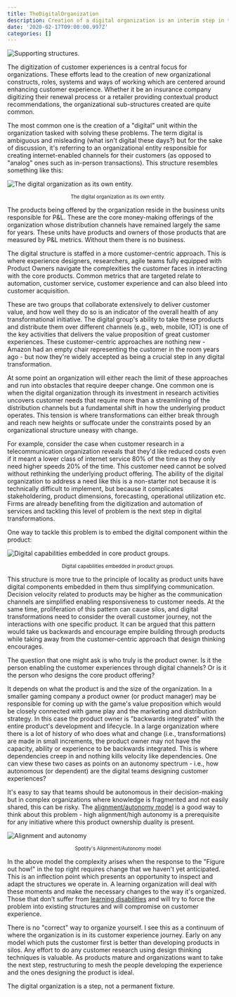 ```yaml
---
title: TheDigitalOrganization 
description: Creation of a digital organization is an interim step in the journey towards great customer experience.
date: '2020-02-17T09:00:00.997Z'
categories: []
---
```


![Supporting structures.](/images/brown-concrete-building-154141.jpg)

The digitization of customer experiences is a central focus for organizations. These efforts lead to the creation of new organizational constructs, roles, systems and ways of working which are centered around enhancing customer experience. Whether it be an insurance company digitizing their renewal process or a retailer providing contextual product recommendations, the organizational sub-structures created are quite common.  

The most common one is the creation of a "digital" unit within the organization tasked with solving these problems. The term digital is ambiguous and misleading (what isn't digital these days?) but for the sake of discussion, it's referring to an organizational entity responsible for creating internet-enabled channels for their customers (as opposed to "analog" ones such as in-person transactions). This structure resembles something like this:

![The digital organization as its own entity.](/images/digital-org.png)
<p style="text-align: center; font-size: .8em">The digital organization as its own entity.</p>

The products being offered by the organization reside in the business units responsible for P&L. These are the core money-making offerings of the organization whose distribution channels have remained largely the same for years. These units have products and owners of those products that are measured by P&L metrics. Without them there is no business.

The digital structure is staffed in a more customer-centric approach. This is where experience designers, researchers, agile teams fully equipped with Product Owners navigate the complexities the customer faces in interacting with the core products. Common metrics that are targeted relate to automation, customer service, customer experience and can also bleed into customer acquisition.

These are two groups that collaborate extensively to deliver customer value, and how well they do so is an indicator of the overall health of any transformational initiative. The digital group's ability to take these products and distribute them over different channels (e.g., web, mobile, IOT) is one of the key activities that delivers the value proposition of great customer experiences. These customer-centric approaches are nothing new - Amazon had an empty chair representing the customer in the room years ago - but now they're widely accepted as being a crucial step in any digital transformation.

At some point an organization will either reach the limit of these approaches and run into obstacles that require deeper change. One common one is when the digital organization through its investment in research activities uncovers customer needs that require more than a streamlining of the distribution channels but a fundamental shift in how the underlying product operates. This tension is where transformations can either break through and reach new heights or suffocate under the constraints posed by an organizational structure uneasy with change.

For example, consider the case when customer research in a telecommunication organization reveals that they'd like reduced costs even if it meant a lower class of internet service 80% of the time as they only need higher speeds 20% of the time. This customer need cannot be solved without rethinking the underlying product offering. The ability of the digital organization to address a need like this is a non-starter not because it is technically difficult to implement, but because it complicates stakeholdering, product dimensions, forecasting, operational utilization etc. Firms are already benefiting from the digitization and automation of services and tackling this level of problem is the next step in digital transformations.

One way to tackle this problem is to embed the digital component within the product:

![Digital capabilities embedded in core product groups.](/images/embedded-digital-org.png)
<p style="text-align: center; font-size: .8em">Digital capabilities embedded in product groups.</p>

This structure is more true to the principle of locality as product units have digital components embedded in them thus simplifying communication.  Decision velocity related to products may be higher as the communication channels are simplified enabling responsiveness to customer needs. At the same time, proliferation of this pattern can cause silos, and digital transformations need to consider the overall customer journey, not the interactions with one specific product. It can be argued that this pattern would take us backwards and encourage empire building through products while taking away from the customer-centric approach that design thinking encourages.

The question that one might ask is who truly is the product owner. Is it the person enabling the customer experiences through digital channels? Or is it the person who designs the core product offering?

It depends on what the product is and the size of the organization. In a smaller gaming company a product owner (or product manager) may be responsible for coming up with the game's value proposition which would be closely connected with game play and the marketing and distribution strategy. In this case the product owner is "backwards integrated" with the entire product's development and lifecycle. In a large organization where there is a lot of history of who does what and change (i.e., transformations) are made in small increments, the product owner may not have the capacity, ability or experience to be backwards integrated. This is where dependencies creep in and nothing kills velocity like dependencies. One can view these two cases as points on an autonomy spectrum - i.e., how autonomous (or dependent) are the digital teams designing customer experiences?

It's easy to say that teams should be autonomous in their decision-making but in complex organizations where knowledge is fragmented and not easily shared, this can be risky. The [alignment/autonomy model](https://firstdoit.com/spotify-engineering-culture-lessons-on-autonomy-and-alignment-e86abe5ebca7) is a good way to think about this problem - high alignment/high autonomy is a prerequisite for any initiative where this product ownership duality is present.

![Alignment and autonomy](/images/autonomy-alignment.png)
<p style="text-align: center; font-size: .8em">Spotify's Alignment/Autonomy model</p>

In the above model the complexity arises when the response to the "Figure out how!" in the top right requires change that we haven't yet anticipated.  This is an inflection point which presents an opportunity to inspect and adapt the structures we operate in. A learning organization will deal with these moments and make the necessary changes to the way it's organized. Those that don't suffer from [learning disabilities](https://www.peterkang.com/the-seven-learning-disabilities-from-the-fifth-discipline/) and will try to force the problem into existing structures and will compromise on customer experience.

There is no "correct" way to organize yourself. I see this as a continuum of where the organization is in its customer experience journey. Early on any model which puts the customer first is better than developing products in silos. Any effort to do any customer research using design thinking techniques is valuable. As products mature and organizations want to take the next step, restructuring to mesh the people developing the experience and the ones designing the product is ideal. 

The digital organization is a step, not a permanent fixture.